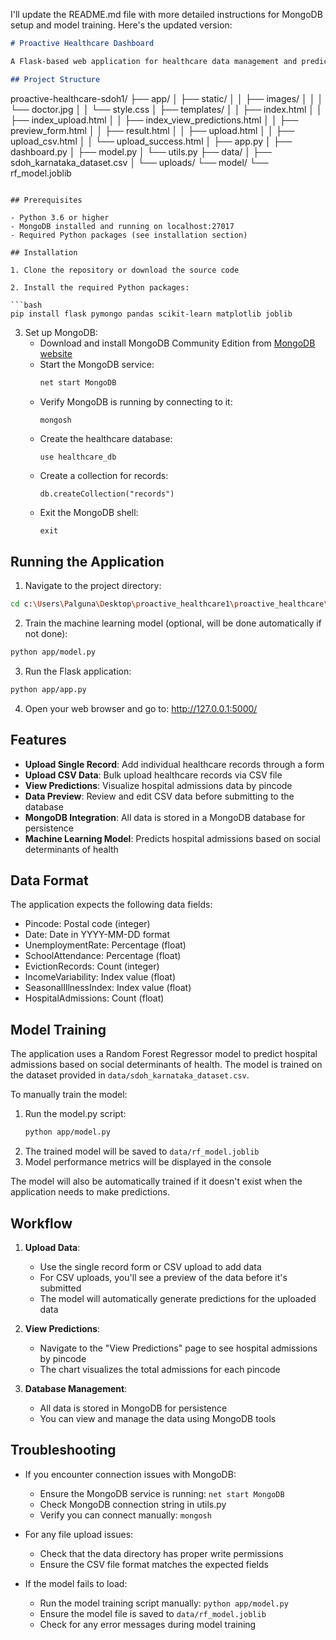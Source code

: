 I'll update the README.md file with more detailed instructions for MongoDB setup and model training. Here's the updated version:

```markdown:c:\Users\Palguna\Desktop\proactive_healthcare1\proactive_healthcare\proactive-healthcare-sdoh1\README.md
# Proactive Healthcare Dashboard

A Flask-based web application for healthcare data management and prediction visualization. This application allows users to upload healthcare data (either individually or via CSV), store it in MongoDB, and visualize hospital admission predictions based on social determinants of health (SDOH).

## Project Structure

```
proactive-healthcare-sdoh1/
├── app/
│   ├── static/
│   │   ├── images/
│   │   │   └── doctor.jpg
│   │   └── style.css
│   ├── templates/
│   │   ├── index.html
│   │   ├── index_upload.html
│   │   ├── index_view_predictions.html
│   │   ├── preview_form.html
│   │   ├── result.html
│   │   ├── upload.html
│   │   ├── upload_csv.html
│   │   └── upload_success.html
│   ├── app.py
│   ├── dashboard.py
│   ├── model.py
│   └── utils.py
├── data/
│   ├── sdoh_karnataka_dataset.csv
│   └── uploads/
└── model/
    └── rf_model.joblib
```

## Prerequisites

- Python 3.6 or higher
- MongoDB installed and running on localhost:27017
- Required Python packages (see installation section)

## Installation

1. Clone the repository or download the source code

2. Install the required Python packages:

```bash
pip install flask pymongo pandas scikit-learn matplotlib joblib
```

3. Set up MongoDB:
   - Download and install MongoDB Community Edition from [MongoDB website](https://www.mongodb.com/try/download/community)
   - Start the MongoDB service:
     ```bash
     net start MongoDB
     ```
   - Verify MongoDB is running by connecting to it:
     ```bash
     mongosh
     ```
   - Create the healthcare database:
     ```
     use healthcare_db
     ```
   - Create a collection for records:
     ```
     db.createCollection("records")
     ```
   - Exit the MongoDB shell:
     ```
     exit
     ```

## Running the Application

1. Navigate to the project directory:

```bash
cd c:\Users\Palguna\Desktop\proactive_healthcare1\proactive_healthcare\proactive-healthcare-sdoh1
```

2. Train the machine learning model (optional, will be done automatically if not done):

```bash
python app/model.py
```

3. Run the Flask application:

```bash
python app/app.py
```

4. Open your web browser and go to: http://127.0.0.1:5000/

## Features

- **Upload Single Record**: Add individual healthcare records through a form
- **Upload CSV Data**: Bulk upload healthcare records via CSV file
- **View Predictions**: Visualize hospital admissions data by pincode
- **Data Preview**: Review and edit CSV data before submitting to the database
- **MongoDB Integration**: All data is stored in a MongoDB database for persistence
- **Machine Learning Model**: Predicts hospital admissions based on social determinants of health

## Data Format

The application expects the following data fields:

- Pincode: Postal code (integer)
- Date: Date in YYYY-MM-DD format
- UnemploymentRate: Percentage (float)
- SchoolAttendance: Percentage (float)
- EvictionRecords: Count (integer)
- IncomeVariability: Index value (float)
- SeasonalIllnessIndex: Index value (float)
- HospitalAdmissions: Count (float)

## Model Training

The application uses a Random Forest Regressor model to predict hospital admissions based on social determinants of health. The model is trained on the dataset provided in `data/sdoh_karnataka_dataset.csv`.

To manually train the model:
1. Run the model.py script:
   ```bash
   python app/model.py
   ```
2. The trained model will be saved to `data/rf_model.joblib`
3. Model performance metrics will be displayed in the console

The model will also be automatically trained if it doesn't exist when the application needs to make predictions.

## Workflow

1. **Upload Data**: 
   - Use the single record form or CSV upload to add data
   - For CSV uploads, you'll see a preview of the data before it's submitted
   - The model will automatically generate predictions for the uploaded data

2. **View Predictions**:
   - Navigate to the "View Predictions" page to see hospital admissions by pincode
   - The chart visualizes the total admissions for each pincode

3. **Database Management**:
   - All data is stored in MongoDB for persistence
   - You can view and manage the data using MongoDB tools

## Troubleshooting

- If you encounter connection issues with MongoDB:
  - Ensure the MongoDB service is running: `net start MongoDB`
  - Check MongoDB connection string in utils.py
  - Verify you can connect manually: `mongosh`

- For any file upload issues:
  - Check that the data directory has proper write permissions
  - Ensure the CSV file format matches the expected fields

- If the model fails to load:
  - Run the model training script manually: `python app/model.py`
  - Ensure the model file is saved to `data/rf_model.joblib`
  - Check for any error messages during model training
```